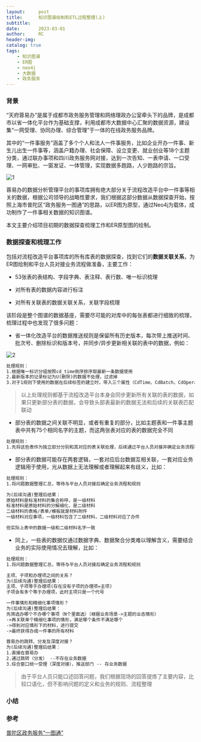 ```yaml
---
layout:     post
title:      知识图谱绘制和ETL过程整理(上)
subtitle:
date:       2023-03-01
author:     RC
header-img:
catalog: true
tags:
    - 知识图谱
    - ER图
    - neo4j
    - 大数据
    - 政务服务
---
```


### 背景

“天府蓉易办”是属于成都市政务服务管理和网络理政办公室牵头下的品牌，是成都市以省一体化平台作为基础支撑，利用成都市大数据中心汇聚的数据资源，建设集“一网受理、协同办理、综合管理”于一体的在线政务服务品牌。

其中的“一件事服务”涵盖了多个个人和法人一件事服务，比如企业开办一件事、新生儿出生一件事等，涵盖户籍办理、社会保障、设立变更、就业创业等18个主题分类，通过联办事项和四川政务服务网对接，达到一次告知、一表申请、一口受理、一网审批、一窗发证、一体管理，实现数据多跑路，人少跑路的宗旨。

![1](https://i.postimg.cc/sx1HdMq7/1.png)

蓉易办的数据分析管理平台的事项库拥有绝大部分关于流程改造平台中一件事等相关的数据，根据公司领导的战略性要求，我们根据这部分数据从数据探查开始，按照上海市普陀区“政务服务一图通”的思路，以ER图为原型，通过Neo4j为载体，成功制作了一件事相关数据的知识图谱。

本文主要介绍项目初期的数据探查梳理工作和ER原型图的绘制。

### 数据探查和梳理工作

包括对流程改造平台事项库的所有库表的数据探查，找到它们的**数据关联关系**，为ER图绘制和平台人员对接业务流程做准备，主要工作：

- 53张表的表结构、字段字典、表注释、表行数、唯一标识梳理

- 对所有表的数据内容进行标注

- 对所有关联表的数据关联关系，关联字段梳理

该阶段是整个图谱的数据基座，需要尽可能的对库中的每张表都进行细致的梳理，梳理过程中也发现了很多问题：

- 省一体化改造平台的数据推送规则是保留所有历史版本，每次带上推送时间、批次号、删除标识和版本号，并同步/异步更新相关联的表中的数据，例如：

![2](https://i.postimg.cc/7Zbz3g7g/2.png)

```html
处理规则：
1.根据唯一标识分组按照cd_time倒序排序取最新一条数据使用
2.最新版本的记录标记为U(删除)的数据不处理，过滤掉
3.对于1规则下使用的数据在后续标签的建立时，带入三个属性（CdTime、CdBatch、CdOperation）表示数据推送情况
```

> 以上处理规则都基于流程改造平台本身会同步更新所有关联的表的数据，如果只更新部分表的数据，会导致头部表最新的数据无法和后续的关联表匹配联动

- 部分表的数据之间关联不明显，或者有重复的部分，比如主题表和一件事主题表中共有75个相同名字的主题，而这两张表对应的表的数据完全不同

```html
处理规则：
1.先将这些表作为独立部分分别和其对应的表关联处理，后续通过平台人员对接并确定业务流程和规则
```

- 部分表的数据可能存在两套逻辑，一套对应后台数据互相关联，一套对应业务逻辑用于使用，光从数据上无法理解或者理解起来有歧义，比如：

```html
处理规则：
1.将问题数据整理汇总，等待与平台人员对接后确定业务流程和规则
```

```html
为(后续沟通)整理后结果：
原始材料是标准材料的集合称呼，是一级材料
标准材料是原始材料的分解细化，是二级材料
二级材料的表格/表单/模板就是材料附件
一级材料对应事项，一级材料包含了二级材料，二级材料对应了办件

但实际上表中的数据一级和二级材料名字一致
```

- 同上，一些表的数据仅通过数据字典、数据聚合分类难以理解含义，需要结合业务的实际使用情况去理解，比如：

```html
处理规则：
1.将问题数据整理汇总，等待与平台人员对接后确定业务流程和规则
```

```html
主项、子项和办理项之间的关系？
为(后续沟通)整理后结果：
主项、子项等于办理项(存在没有子项的办理项=主项)
子项会有多个等于办理项，此时主项只是一个代号

一件事情形和精细化事项情形？
为(后续沟通)整理后结果：
先筛选办哪个不办哪个事项（N个里面选）（根据业务场景->主题的业态情形）
->再关联单个精细化事项的情形，满足哪个条件不满足哪个
->得到对应情形下的材料，进行提交
->最终获得办成一件事的所有材料

蓉易办的跳转、分发及深度对接？
为(后续沟通)整理后结果：
1.直接在蓉易办  
2.通过跳转（分发） --不存在业务数据
3.综合窗口统一受理（深度对接），推送部门 -- 存业务数据
```

> 由于平台人员只能口述回答问题，我们根据现场的回答提炼了主要内容，比较口语化，但不影响问题的定义和业务的规则、流程整理

### 小结

### 参考

[普陀区政务服务“一图通”](https://mp.weixin.qq.com/s/hFk66HvUKKZCG-H8eI-SkA)

